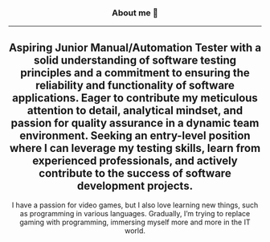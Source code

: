 <div style="text-align: center;">

### About me 👋
---
Aspiring Junior Manual/Automation Tester with a solid understanding of software testing principles and a commitment to ensuring the reliability and functionality of software applications.
Eager to contribute my meticulous attention to detail, analytical mindset, and passion for quality assurance in a dynamic team environment. Seeking an entry-level position where I can leverage my testing skills,
learn from experienced professionals, and actively contribute to the success of software development projects.
---
I have a passion for video games, but I also love learning new things, such as programming in various languages. Gradually, I’m trying to replace gaming with programming, immersing myself more and more in the IT world.
</div>


